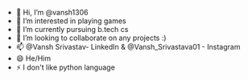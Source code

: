 - 👋 Hi, I’m @vansh1306
- 👀 I’m interested in playing games
- 🌱 I’m currently pursuing b.tech cs
- 💞️ I’m looking to collaborate on any projects :)
- 📫 @Vansh Srivastav- LinkedIn & @Vansh_Srivastava01 - Instagram
- 😄 He/Him
- ⚡ I don't like python language

<!---
vansh1306/vansh1306 is a ✨ special ✨ repository because its `README.md` (this file) appears on your GitHub profile.
You can click the Preview link to take a look at your changes.
--->
